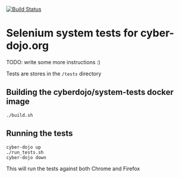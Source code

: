 [![Build Status](https://travis-ci.org/cyber-dojo/system-tests.svg?branch=master)](https://travis-ci.org/cyber-dojo/system-tests)

# Selenium system tests for cyber-dojo.org

TODO: write some more instructions :)

Tests are stores in the ```/tests``` directory

## Building the cyberdojo/system-tests docker image

```
./build.sh
```

## Running the tests

```
cyber-dojo up
./run_tests.sh
cyber-dojo down
```
This will run the tests against both Chrome and Firefox
